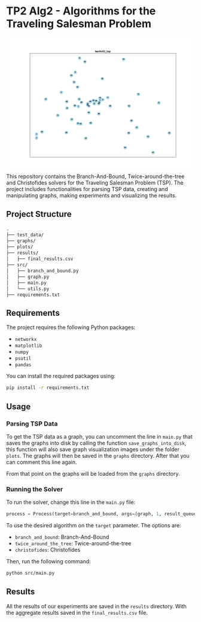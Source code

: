 # TP2 Alg2 - Algorithms for the Traveling Salesman Problem
![berlin52_tsp](plots/graphs/berlin52_tsp.png)
This repository contains the Branch-And-Bound, Twice-around-the-tree and Christofides solvers for the Traveling Salesman Problem (TSP). The project includes functionalities for parsing TSP data, creating and manipulating graphs, making experiments and visualizing the results.

## Project Structure
```
.
├── test_data/
├── graphs/
├── plots/
├── results/
│   ├── final_results.csv
├── src/
│   ├── branch_and_bound.py
│   ├── graph.py
│   ├── main.py
│   └── utils.py
├── requirements.txt
```

## Requirements
The project requires the following Python packages:

- `networkx`
- `matplotlib`
- `numpy`
- `psutil`
- `pandas`

You can install the required packages using:

```sh
pip install -r requirements.txt
```

## Usage

### Parsing TSP Data
To get the TSP data as a graph, you can uncomment the line in ``main.py`` that saves the graphs into disk by calling the function ``save_graphs_into_disk``, this function will also save graph visualization images under the folder ``plots``. The graphs will then be saved in the ``graphs`` directory. After that you can comment this line again.

From that point on the graphs will be loaded from the ``graphs`` directory.

### Running the Solver
To run the solver, change this line in the ``main.py`` file:

```python
process = Process(target=branch_and_bound, args=(graph, 1, result_queue))
```
To use the desired algorithm on the `target` parameter. The options are:
- `branch_and_bound`: Branch-And-Bound
- `twice_around_the_tree`: Twice-around-the-tree
- `christofides`: Christofides

Then, run the following command:
```sh
python src/main.py
```

## Results
All the results of our experiments are saved in the `results` directory. With the aggregate results saved in the `final_results.csv` file.